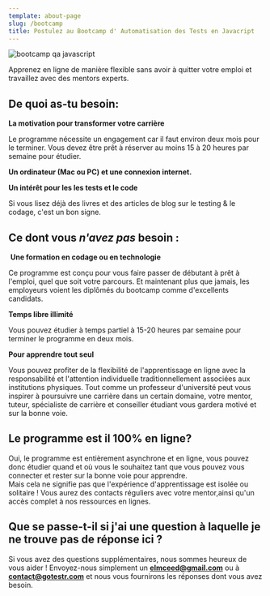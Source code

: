```yaml
---
template: about-page
slug: /bootcamp
title: Postulez au Bootcamp d' Automatisation des Tests en Javacript
---
```

![bootcamp qa javascript](/assets/qa-tester.png "bootcamp qa javascript")

Apprenez en ligne de manière flexible sans avoir à quitter votre emploi et travaillez avec des mentors experts.

## De quoi as-tu besoin:

**La motivation pour transformer votre carrière**

Le programme nécessite un engagement car il faut environ  deux mois pour le terminer. Vous devez être prêt à réserver au moins 15 à 20 heures par semaine pour étudier. 

**Un ordinateur (Mac ou PC) et une connexion internet.** 

**Un intérêt pour les les tests et le code**

Si vous lisez déjà des livres et des articles de blog sur le testing & le codage, c'est un bon signe. 

## Ce dont vous *n'avez pas* besoin :

 **Une formation en codage ou en technologie**

Ce programme est conçu pour vous faire passer de débutant à prêt à l'emploi, quel que soit votre parcours. Et maintenant plus que jamais, les employeurs voient les diplômés du bootcamp comme d'excellents candidats. 

**Temps libre illimité**

Vous pouvez étudier à temps partiel à 15-20 heures par semaine pour terminer le programme en deux mois.

**Pour apprendre tout seul**

Vous pouvez profiter de la flexibilité de l'apprentissage en ligne avec la responsabilité et l'attention individuelle traditionnellement associées aux institutions physiques. Tout comme un professeur d'université peut vous inspirer à poursuivre une carrière dans un certain domaine, votre mentor, tuteur, spécialiste de carrière et conseiller étudiant vous gardera motivé et sur la bonne voie.

## Le programme est il 100% en ligne?

Oui, le programme est entièrement asynchrone et en ligne, vous pouvez donc étudier quand et où vous le souhaitez tant que vous pouvez vous connecter et rester sur la bonne voie pour apprendre.\
Mais cela ne signifie pas que l'expérience d'apprentissage est isolée ou solitaire ! Vous aurez des contacts réguliers avec votre mentor,ainsi qu'un accès complet à nos ressources en lignes.

## Que se passe-t-il si j'ai une question à laquelle je ne trouve pas de réponse ici ?

Si vous avez des questions supplémentaires, nous sommes heureux de vous aider ! Envoyez-nous simplement un **[](elmceed@gmail.com)elmceed@gmail.com** ou à **contact@gotestr.com** et nous vous fournirons les réponses dont vous avez besoin.

[](https://careerfoundry.com/en/connect/web-development-contact-advisor/)